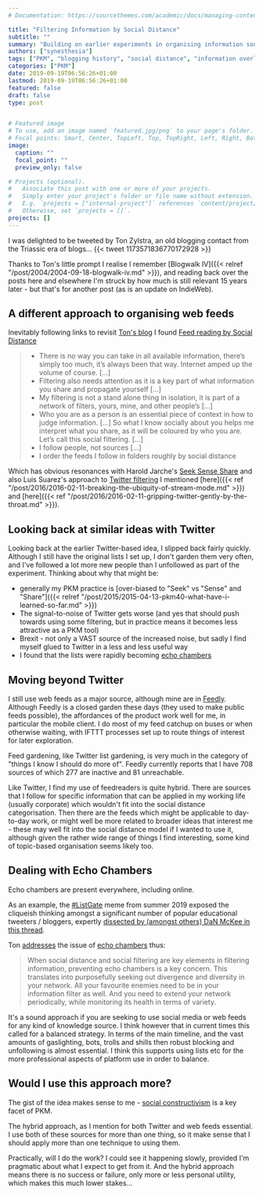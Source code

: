 ```yaml
---
# Documentation: https://sourcethemes.com/academic/docs/managing-content/

title: "Filtering Information by Social Distance"
subtitle: ""
summary: "Building on earlier experiments in organising information sources based on degree of social connection."
authors: ["synesthesia"]
tags: ["PKM", "blogging history", "social distance", "information overload", "blogwalk"]
categories: ["PKM"]
date: 2019-09-19T06:56:26+01:00
lastmod: 2019-09-19T06:56:26+01:00
featured: false
draft: false
type: post


# Featured image
# To use, add an image named `featured.jpg/png` to your page's folder.
# Focal points: Smart, Center, TopLeft, Top, TopRight, Left, Right, BottomLeft, Bottom, BottomRight.
image:
  caption: ""
  focal_point: ""
  preview_only: false

# Projects (optional).
#   Associate this post with one or more of your projects.
#   Simply enter your project's folder or file name without extension.
#   E.g. `projects = ["internal-project"]` references `content/project/deep-learning/index.md`.
#   Otherwise, set `projects = []`.
projects: []
---
```

I was delighted to be tweeted by Ton Zylstra, an old blogging contact from the Triassic era of blogs...
{{< tweet 1173571836770172928 >}}

Thanks to Ton's little prompt I realise I remember [Blogwalk IV]({{< relref "/post/2004/2004-09-18-blogwalk-iv.md" >}}), and reading back over the posts here and elsewhere I'm struck by how much is still relevant 15 years later - but that's for another post (as is an update on IndieWeb).

## A different approach to organising web feeds

Inevitably following links to revisit [Ton's blog](https://www.zylstra.org/blog/) I found [Feed reading by Social Distance][1]

> * There is no way you can take in all available information, there’s simply too much, it’s always been that way. Internet amped up the volume of course. [...]
> * Filtering also needs attention as it is a key part of what information you share and propagate yourself [...]
> * My filtering is not a stand alone thing in isolation, it is part of a network of filters, yours, mine, and other people’s [...]
> * Who you are as a person is an essential piece of context in how to judge information. [...] So what I know socially about you helps me interpret what you share, as it will be coloured by who you are. Let’s call this social filtering. [...]
> * I follow people, not sources [...]
> * I order the feeds I follow in folders roughly by social distance

Which has obvious resonances with Harold Jarche's [Seek Sense Share](https://jarche.com/2014/02/the-seek-sense-share-framework/) and also Luis Suarez's approach to [Twitter filtering](http://www.elsua.net/2015/09/23/is-twitter-where-connections-go-to-die-the-unfollowing-experiment/) I mentioned [here]({{< ref "/post/2016/2016-02-11-breaking-the-ubiquity-of-stream-mode.md" >}}) and [here]({{< ref "/post/2016/2016-02-11-gripping-twitter-gently-by-the-throat.md" >}}).

## Looking back at similar ideas with Twitter

Looking back at the earlier Twitter-based idea, I slipped back fairly quickly. Although I still have the original lists I set up, I don't garden them very often, and I've followed a lot more new people than I unfollowed as part of the experiment. Thinking about why that might be:

* generally my PKM practice is [over-biased to "Seek" vs "Sense" and "Share"]({{< relref "/post/2015/2015-04-13-pkm40-what-have-i-learned-so-far.md" >}})
* The signal-to-noise of Twitter gets worse (and yes that should push towards using some filtering, but in practice means it becomes less attractive as a PKM tool)
* Brexit - not only a VAST source of the increased noise, but sadly I find myself glued to Twitter in a less and less useful way
* I found that the lists were rapidly becoming [echo chambers]

## Moving beyond Twitter

I still use web feeds as a major source, although mine are in [Feedly](feedly.com). Although Feedly is a closed garden these days (they used to make public feeds possible), the affordances of the product work well for me, in particular the mobile client. I do most of my feed catchup on buses or when otherwise waiting, with IFTTT processes set up to route things of interest for later exploration.

Feed gardening, like Twitter list gardening, is very much in the category of "things I know I should do more of". Feedly currently reports that I have 708 sources of which 277 are inactive and 81 unreachable.

Like Twitter, I find my use of feedreaders is quite hybrid. There are sources that I follow for specific information that can be applied in my working life (usually corporate) which wouldn't fit into the social distance categorisation. Then there are the feeds which might be applicable to day-to-day work, or might well be more related to broader ideas that interest me - these may well fit into the social distance model if I wanted to use it, although given the rather wide range of things I find interesting, some kind of topic-based organisation seems likely too.

## Dealing with Echo Chambers

Echo chambers are present everywhere, including online.

As an example, the [#ListGate](https://twitter.com/hashtag/ListGate) meme from summer 2019 exposed the cliqueish thinking amongst a significant number of popular educational tweeters / bloggers, expertly [dissected by (amongst others) DaN McKee in this thread](https://twitter.com/ssbfathers/status/1162260315691601921).

Ton [addresses][1] the issue of [echo chambers] thus:

> When social distance and social filtering are key elements in filtering information, preventing echo chambers is a key concern. This translates into purposefully seeking out divergence and diversity in your network. All your favourite enemies need to be in your information filter as well. And you need to extend your network periodically, while monitoring its health in terms of variety.

It's a sound approach if you are seeking to use social media or web feeds for any kind of knowledge source. I think however that in current times this called for a balanced strategy. In terms of the main timeline, and the vast amounts of gaslighting, bots, trolls and shills then robust blocking and unfollowing is almost essential. I think this supports using lists etc for the more professional aspects of platform use in order to balance.

## Would I use this approach more?

The gist of the idea makes sense to me - [social constructivism][2] is a key facet of PKM.

The hybrid approach, as I mention for both Twitter and web feeds essential. I use both of these sources for more than one thing, so it make sense that I should apply more than one technique to using them.

Practically, will I do the work? I could see it happening slowly, provided I'm pragmatic about what I expect to get from it. And the hybrid approach means there is no success or failure, only more or less personal utility, which makes this much lower stakes...




[echo chambers]: https://en.wikipedia.org/wiki/Echo_chamber_(media)
[1]: https://www.zylstra.org/blog/2019/06/feed-reading-by-social-distance/
[2]: https://en.wikipedia.org/wiki/Social_constructivism
